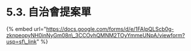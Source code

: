 # 5.3. 自治會提案單

{% embed url="https://docs.google.com/forms/d/e/1FAIpQLScb0g-zknpeopyNH0inNyGm08n\_3CCOvhQMNM2TOyYmmeUNpA/viewform?usp=sf\_link" %}



